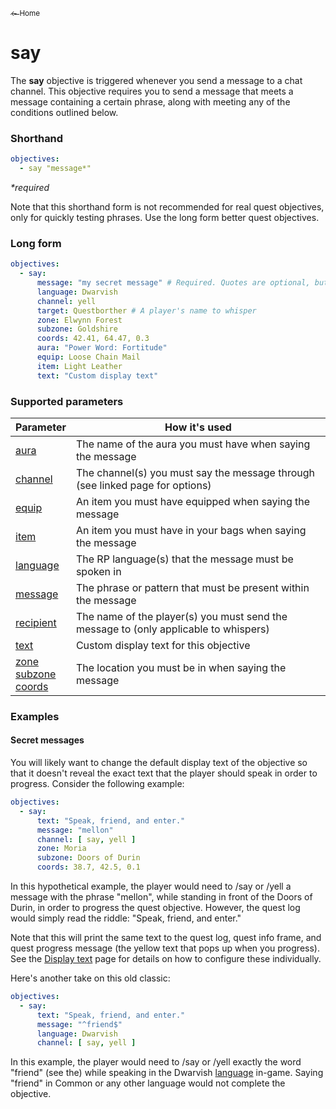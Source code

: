 <a href="../index.md"><sub>← Home</sub></a>

# say

The **say** objective is triggered whenever you send a message to a chat channel. This objective requires you to send a message that meets a message containing a certain phrase, along with meeting any of the conditions outlined below.

### Shorthand

```yaml
objectives:
  - say "message*"
```

_*required_

Note that this shorthand form is not recommended for real quest objectives, only for quickly testing phrases. Use the long form better quest objectives.

### Long form

```yaml
objectives:
  - say:
      message: "my secret message" # Required. Quotes are optional, but recommended.
      language: Dwarvish
      channel: yell
      target: Questborther # A player's name to whisper
      zone: Elwynn Forest
      subzone: Goldshire
      coords: 42.41, 64.47, 0.3
      aura: "Power Word: Fortitude"
      equip: Loose Chain Mail
      item: Light Leather
      text: "Custom display text"
```

### Supported parameters

| Parameter | How it's used |
|---|---|
| [aura](../parameters/aura.md) | The name of the aura you must have when saying the message |
| [channel](../parameters/channel.md) | The channel(s) you must say the message through (see linked page for options) |
| [equip](../parameters/equip.md) | An item you must have equipped when saying the message |
| [item](../parameters/item.md) | An item you must have in your bags when saying the message |
| [language](../parameters/language.md) | The RP language(s) that the message must be spoken in |
| [message](../parameters/message.md) | The phrase or pattern that must be present within the message |
| [recipient](../parameters/recipient.md) | The name of the player(s) you must send the message to (only applicable to whispers) |
| [text](../parameters/text.md) | Custom display text for this objective |
| [zone](../parameters/zone.md)<br/>[subzone](../parameters/zone.md)<br/>[coords](../parameters/coords.md) | The location you must be in when saying the message |

### Examples

#### Secret messages

You will likely want to change the default display text of the objective so that it doesn't reveal the exact text that the player should speak in order to progress. Consider the following example:

```yaml
objectives:
  - say:
      text: "Speak, friend, and enter."
      message: "mellon"
      channel: [ say, yell ]
      zone: Moria
      subzone: Doors of Durin
      coords: 38.7, 42.5, 0.1
```

In this hypothetical example, the player would need to /say or /yell a message with the phrase "mellon", while standing in front of the Doors of Durin, in order to progress the quest objective. However, the quest log would simply read the riddle: "Speak, friend, and enter."

Note that this will print the same text to the quest log, quest info frame, and quest progress message (the yellow text that pops up when you progress). See the [Display text](../parameters/text.md) page for details on how to configure these individually.

Here's another take on this old classic:

```yaml
objectives:
  - say:
      text: "Speak, friend, and enter."
      message: "^friend$"
      language: Dwarvish
      channel: [ say, yell ]
```

In this example, the player would need to /say or /yell exactly the word "friend" (see the) while speaking in the Dwarvish [language](../parameters/language.md) in-game. Saying "friend" in Common or any other language would not complete the objective.
